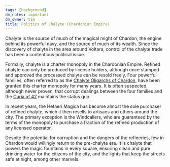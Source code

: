 ```yaml
---
tags: [background]
dm_notes: important
dm_owner: tim
title: Politics of Chalyte (Chardonian Empire)
---
```


Chalyte is the source of much of the magical might of Chardon, the engine behind its powerful navy, and the source of much of its wealth. Since the discovery of chalyte in the area around Voltara, control of the chalyte trade has been a contentious political issue.

Formally, chalyte is a charter monopoly in the Chardonian Empire. Refined chalyte can only be produced by license holders, although once stamped and approved the processed chalyte can be resold freely. Four powerful families, often referred to as the [Chalyte Oligarchs of Chardon](<../../../groups/chardonian-organizations/chalyte-oligarchs-of-chardon.md>), have been granted this charter monopoly for many years. It is often suspected, although never proven, that corrupt dealings between the four families and the [Curia of 42](<../../../groups/chardonian-organizations/curia-of-42.md>) maintains the status quo.

In recent years, the Hetaeri Magica has become almost the sole purchaser of refined chalyte, which it then resells to artisans and others around the city. The primary exception is the Windcallers, who are guaranteed by the terms of the monopoly to purchase a fraction of the refined production of any licensed operator. 

Despite the potential for corruption and the dangers of the refineries, few in Chardon would willingly return to the pre-chalyte era. It is chalyte that powers the magic fountains in every square, ensuring clean and pure drinking water for the citizens of the city, and the lights that keep the streets safe at night, among other marvels. 